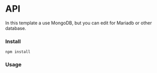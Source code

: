 # API
In this template a use MongoDB, but you can edit for Mariadb or other database.
### Install
```
npm install
```
### Usage
